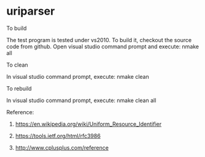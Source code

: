 # uriparser

To build

The test program is tested under vs2010. To build it, checkout the source code from github. Open visual studio command prompt and execute:
nmake all

To clean

In visual studio command prompt, execute:
nmake clean

To rebuild

In visual studio command prompt, execute:
nmake clean all

Reference:
1. https://en.wikipedia.org/wiki/Uniform_Resource_Identifier

2. https://tools.ietf.org/html/rfc3986

3. http://www.cplusplus.com/reference
